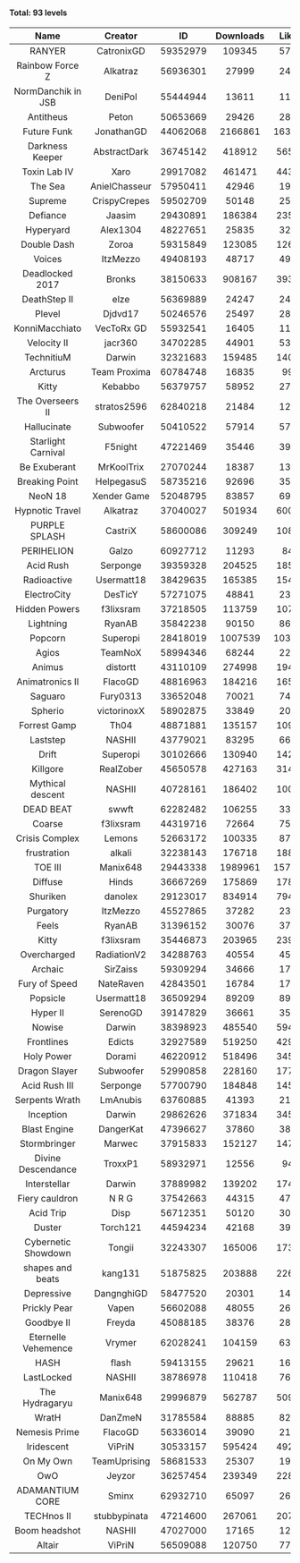 #### Total: 93 levels

| Name | Creator | ID | Downloads | Likes |
|:---:|:---:|:---:|:---:|:---:|
| RANYER | CatronixGD | 59352979 | 109345 | 5768
| Rainbow Force Z | Alkatraz | 56936301 | 27999 | 2494
| NormDanchik in JSB | DeniPol | 55444944 | 13611 | 1177
| Antitheus | Peton | 50653669 | 29426 | 2824
| Future Funk | JonathanGD | 44062068 | 2166861 | 163941
| Darkness Keeper | AbstractDark | 36745142 | 418912 | 56501
| Toxin Lab IV | Xaro | 29917082 | 461471 | 44323
| The Sea | AnielChasseur | 57950411 | 42946 | 1954
| Supreme | CrispyCrepes | 59502709 | 50148 | 2548
| Defiance | Jaasim | 29430891 | 186384 | 23548
| Hyperyard | Alex1304 | 48227651 | 25835 | 3226
| Double Dash | Zoroa | 59315849 | 123085 | 12663
| Voices | ItzMezzo | 49408193 | 48717 | 4962
| Deadlocked 2017 | Bronks | 38150633 | 908167 | 39309
| DeathStep II | elze | 56369889 | 24247 | 2459
| Plevel | Djdvd17 | 50246576 | 25497 | 2865
| KonniMacchiato | VecToRx GD | 55932541 | 16405 | 1112
| Velocity II | jacr360 | 34702285 | 44901 | 5323
| TechnitiuM | Darwin | 32321683 | 159485 | 14012
| Arcturus | Team Proxima | 60784748 | 16835 | 992
| Kitty | Kebabbo | 56379757 | 58952 | 2769
| The Overseers II | stratos2596 | 62840218 | 21484 | 1257
| Hallucinate | Subwoofer | 50410522 | 57914 | 5765
| Starlight Carnival | F5night | 47221469 | 35446 | 3962
| Be Exuberant | MrKoolTrix | 27070244 | 18387 | 1360
| Breaking Point | HelpegasuS | 58735216 | 92696 | 3586
| NeoN 18 | Xender Game | 52048795 | 83857 | 6986
| Hypnotic Travel | Alkatraz | 37040027 | 501934 | 60008
| PURPLE SPLASH | CastriX | 58600086 | 309249 | 10847
| PERIHELION | Galzo | 60927712 | 11293 | 848
| Acid Rush | Serponge | 39359328 | 204525 | 18580
| Radioactive | Usermatt18 | 38429635 | 165385 | 15480
| ElectroCity | DesTicY | 57271075 | 48841 | 2372
| Hidden Powers | f3lixsram | 37218505 | 113759 | 10719
| Lightning | RyanAB | 35842238 | 90150 | 8679
| Popcorn | Superopi | 28418019 | 1007539 | 103442
| Agios | TeamNoX | 58994346 | 68244 | 2276
| Animus | distortt | 43110109 | 274998 | 19452
| Animatronics II | FlacoGD | 48816963 | 184216 | 16511
| Saguaro | Fury0313 | 33652048 | 70021 | 7472
| Spherio | victorinoxX | 58902875 | 33849 | 2055
| Forrest Gamp | Th04 | 48871881 | 135157 | 10978
| Laststep | NASHII | 43779021 | 83295 | 6644
| Drift | Superopi | 30102666 | 130940 | 14272
| Killgore | RealZober | 45650578 | 427163 | 31458
| Mythical descent | NASHII | 40728161 | 186402 | 10079
| DEAD BEAT | swwft | 62282482 | 106255 | 3331
| Coarse | f3lixsram | 44319716 | 72664 | 7596
| Crisis Complex | Lemons | 52663172 | 100335 | 8791
| frustration | alkali | 32238143 | 176718 | 18826
| TOE III | Manix648 | 29443338 | 1989961 | 157806
| Diffuse | Hinds | 36667269 | 175869 | 17857
| Shuriken | danolex | 29123017 | 834914 | 79445
| Purgatory | ItzMezzo | 45527865 | 37282 | 2323
| Feels | RyanAB | 31396152 | 30076 | 3773
| Kitty | f3lixsram | 35446873 | 203965 | 23938
| Overcharged | RadiationV2 | 34288763 | 40554 | 4587
| Archaic | SirZaiss | 59309294 | 34666 | 1758
| Fury of Speed | NateRaven | 42843501 | 16784 | 1791
| Popsicle | Usermatt18 | 36509294 | 89209 | 8908
| Hyper II | SerenoGD | 39147829 | 36661 | 3591
| Nowise | Darwin | 38398923 | 485540 | 59437
| Frontlines | Edicts | 32927589 | 519250 | 42924
| Holy Power | Dorami | 46220912 | 518496 | 34532
| Dragon Slayer | Subwoofer | 52990858 | 228160 | 17770
| Acid Rush III | Serponge | 57700790 | 184848 | 14581
| Serpents Wrath | LmAnubis | 63760885 | 41393 | 2103
| Inception | Darwin | 29862626 | 371834 | 34563
| Blast Engine | DangerKat | 47396627 | 37860 | 3865
| Stormbringer | Marwec | 37915833 | 152127 | 14722
| Divine Descendance | TroxxP1 | 58932971 | 12556 | 942
| Interstellar | Darwin | 37889982 | 139202 | 17416
| Fiery cauldron | N R G | 37542663 | 44315 | 4721
| Acid Trip | Disp | 56712351 | 50120 | 3059
| Duster | Torch121 | 44594234 | 42168 | 3953
| Cybernetic Showdown  | Tongii | 32243307 | 165006 | 17339
| shapes and beats | kang131 | 51875825 | 203888 | 22668
| Depressive | DangnghiGD | 58477520 | 20301 | 1458
| Prickly Pear | Vapen | 56602088 | 48055 | 2661
| Goodbye II | Freyda | 45088185 | 38376 | 2835
| Eternelle Vehemence | Vrymer | 62028241 | 104159 | 6307
| HASH | flash | 59413155 | 29621 | 1643
| LastLocked | NASHII | 38786978 | 110418 | 7694
| The Hydragaryu | Manix648 | 29996879 | 562787 | 50990
| WratH | DanZmeN | 31785584 | 88885 | 8226
| Nemesis Prime | FlacoGD | 56336014 | 39090 | 2134
| Iridescent | ViPriN | 30533157 | 595424 | 49276
| On My Own | TeamUprising | 58681533 | 25307 | 1994
| OwO | Jeyzor | 36257454 | 239349 | 22879
| ADAMANTIUM CORE | Sminx | 62932710 | 65097 | 2611
| TECHnos II | stubbypinata | 47214600 | 267061 | 20743
| Boom headshot | NASHII | 47027000 | 17165 | 1248
| Altair | ViPriN | 56509088 | 120750 | 7742
